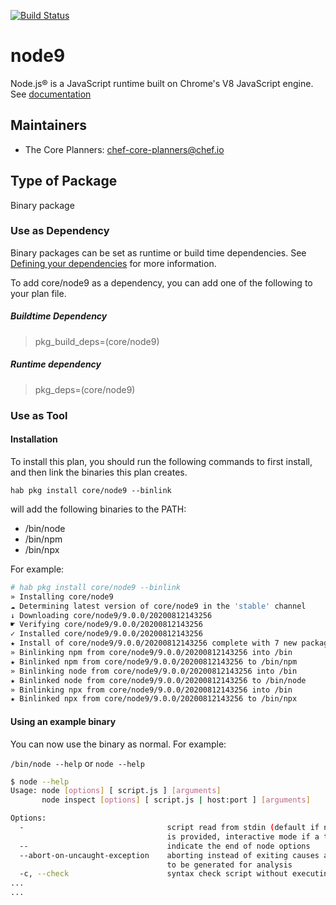 [![Build Status](https://dev.azure.com/chefcorp-partnerengineering/Chef%20Base%20Plans/_apis/build/status/chef-base-plans.node9?repoName=chef-base-plans%2Fnode9&branchName=refs%2Fpull%2F1%2Fmerge)](https://dev.azure.com/chefcorp-partnerengineering/Chef%20Base%20Plans/_build/latest?definitionId=235&repoName=chef-base-plans%2Fnode9&branchName=refs%2Fpull%2F1%2Fmerge)

# node9

Node.js® is a JavaScript runtime built on Chrome's V8 JavaScript engine.  See [documentation](https://nodejs.org/en/)

## Maintainers

* The Core Planners: <chef-core-planners@chef.io>

## Type of Package

Binary package

### Use as Dependency

Binary packages can be set as runtime or build time dependencies. See [Defining your dependencies](https://www.habitat.sh/docs/developing-packages/developing-packages/#sts=Define%20Your%20Dependencies) for more information.

To add core/node9 as a dependency, you can add one of the following to your plan file.

##### Buildtime Dependency

> pkg_build_deps=(core/node9)

##### Runtime dependency

> pkg_deps=(core/node9)

### Use as Tool

#### Installation

To install this plan, you should run the following commands to first install, and then link the binaries this plan creates.

``hab pkg install core/node9 --binlink``

will add the following binaries to the PATH:

* /bin/node
* /bin/npm
* /bin/npx

For example:

```bash
# hab pkg install core/node9 --binlink
» Installing core/node9
☁ Determining latest version of core/node9 in the 'stable' channel
↓ Downloading core/node9/9.0.0/20200812143256
☛ Verifying core/node9/9.0.0/20200812143256
✓ Installed core/node9/9.0.0/20200812143256
★ Install of core/node9/9.0.0/20200812143256 complete with 7 new packages installed.
» Binlinking npm from core/node9/9.0.0/20200812143256 into /bin
★ Binlinked npm from core/node9/9.0.0/20200812143256 to /bin/npm
» Binlinking node from core/node9/9.0.0/20200812143256 into /bin
★ Binlinked node from core/node9/9.0.0/20200812143256 to /bin/node
» Binlinking npx from core/node9/9.0.0/20200812143256 into /bin
★ Binlinked npx from core/node9/9.0.0/20200812143256 to /bin/npx
```

#### Using an example binary

You can now use the binary as normal.  For example:

``/bin/node --help`` or ``node --help``

```bash
$ node --help
Usage: node [options] [ script.js ] [arguments]
       node inspect [options] [ script.js | host:port ] [arguments]

Options:
  -                                script read from stdin (default if no file name
                                   is provided, interactive mode if a tty)
  --                               indicate the end of node options
  --abort-on-uncaught-exception    aborting instead of exiting causes a core file
                                   to be generated for analysis
  -c, --check                      syntax check script without executing
...
...
```
